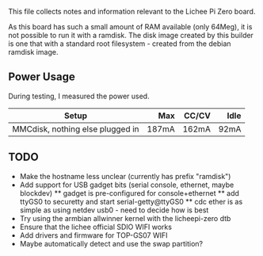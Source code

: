 This file collects notes and information relevant to the Lichee Pi Zero board.

As this board has such a small amount of RAM available (only 64Meg),
it is not possible to run it with a ramdisk.  The disk image created by
this builder is one that with a standard root filesystem - created from
the debian ramdisk image.

Power Usage
-----------

During testing, I measured the power used.

| Setup                                        | Max    | CC/CV  | Idle   |
|----------------------------------------------|-------:|-------:|-------:|
| MMCdisk, nothing else plugged in             |  187mA |  162mA |   92mA |

TODO
----
* Make the hostname less unclear (currently has prefix "ramdisk")
* Add support for USB gadget bits (serial console, ethernet, maybe blockdev)
** gadget is pre-configured for console+ethernet
** add ttyGS0 to securetty and start serial-getty@ttyGS0
** cdc ether is as simple as using netdev usb0 - need to decide how is best
* Try using the armbian allwinner kernel with the licheepi-zero dtb
* Ensure that the lichee official SDIO WIFI works
* Add drivers and firmware for TOP-GS07 WIFI
* Maybe automatically detect and use the swap partition?

